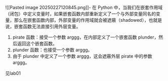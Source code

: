 ![[Pasted image 20250227120845.png]]- 在 Python 中，当我们在嵌套作用域（闭包）中定义变量时，如果嵌套函数内部重新定义了一个与外部变量同名的变量，那么在嵌套函数内部，外部变量的作用域就会被遮蔽（shadowed），也就是说，嵌套函数无法直接引用外层变量。

1. pirate 函数：接受一个参数 arggg，在内部定义了一个嵌套函数 plunder，然后返回这个嵌套函数。
2. plunder 函数：也接受一个参数 arggg。
3. 由于 plunder 中定义了一个参数 arggg，这会遮蔽外层 pirate 中的参数 arggg。

见lab01
